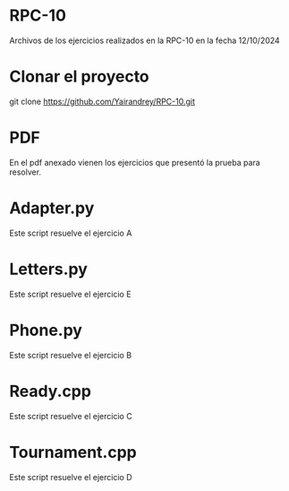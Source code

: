 # RPC-10
Archivos de los ejercicios realizados en la RPC-10 en la fecha 12/10/2024

# Clonar el proyecto
git clone https://github.com/Yairandrey/RPC-10.git

# PDF
En el pdf anexado vienen los ejercicios que presentó la prueba para resolver.

# Adapter.py
Este script resuelve el ejercicio A

# Letters.py
Este script resuelve el ejercicio E

# Phone.py
Este script resuelve el ejercicio B

# Ready.cpp
Este script resuelve el ejercicio C

# Tournament.cpp
Este script resuelve el ejercicio D
